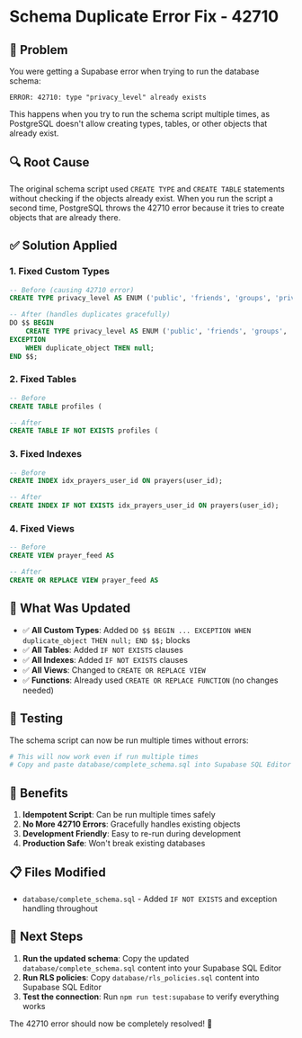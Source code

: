 # Schema Duplicate Error Fix - 42710

## 🐛 **Problem**
You were getting a Supabase error when trying to run the database schema:
```
ERROR: 42710: type "privacy_level" already exists
```

This happens when you try to run the schema script multiple times, as PostgreSQL doesn't allow creating types, tables, or other objects that already exist.

## 🔍 **Root Cause**
The original schema script used `CREATE TYPE` and `CREATE TABLE` statements without checking if the objects already exist. When you run the script a second time, PostgreSQL throws the 42710 error because it tries to create objects that are already there.

## ✅ **Solution Applied**

### 1. **Fixed Custom Types**
```sql
-- Before (causing 42710 error)
CREATE TYPE privacy_level AS ENUM ('public', 'friends', 'groups', 'private');

-- After (handles duplicates gracefully)
DO $$ BEGIN
    CREATE TYPE privacy_level AS ENUM ('public', 'friends', 'groups', 'private');
EXCEPTION
    WHEN duplicate_object THEN null;
END $$;
```

### 2. **Fixed Tables**
```sql
-- Before
CREATE TABLE profiles (

-- After
CREATE TABLE IF NOT EXISTS profiles (
```

### 3. **Fixed Indexes**
```sql
-- Before
CREATE INDEX idx_prayers_user_id ON prayers(user_id);

-- After
CREATE INDEX IF NOT EXISTS idx_prayers_user_id ON prayers(user_id);
```

### 4. **Fixed Views**
```sql
-- Before
CREATE VIEW prayer_feed AS

-- After
CREATE OR REPLACE VIEW prayer_feed AS
```

## 🎯 **What Was Updated**

- ✅ **All Custom Types**: Added `DO $$ BEGIN ... EXCEPTION WHEN duplicate_object THEN null; END $$;` blocks
- ✅ **All Tables**: Added `IF NOT EXISTS` clauses
- ✅ **All Indexes**: Added `IF NOT EXISTS` clauses  
- ✅ **All Views**: Changed to `CREATE OR REPLACE VIEW`
- ✅ **Functions**: Already used `CREATE OR REPLACE FUNCTION` (no changes needed)

## 🧪 **Testing**

The schema script can now be run multiple times without errors:

```bash
# This will now work even if run multiple times
# Copy and paste database/complete_schema.sql into Supabase SQL Editor
```

## 🎉 **Benefits**

1. **Idempotent Script**: Can be run multiple times safely
2. **No More 42710 Errors**: Gracefully handles existing objects
3. **Development Friendly**: Easy to re-run during development
4. **Production Safe**: Won't break existing databases

## 📋 **Files Modified**

- `database/complete_schema.sql` - Added `IF NOT EXISTS` and exception handling throughout

## 🚀 **Next Steps**

1. **Run the updated schema**: Copy the updated `database/complete_schema.sql` content into your Supabase SQL Editor
2. **Run RLS policies**: Copy `database/rls_policies.sql` content into Supabase SQL Editor
3. **Test the connection**: Run `npm run test:supabase` to verify everything works

The 42710 error should now be completely resolved! 🎉
